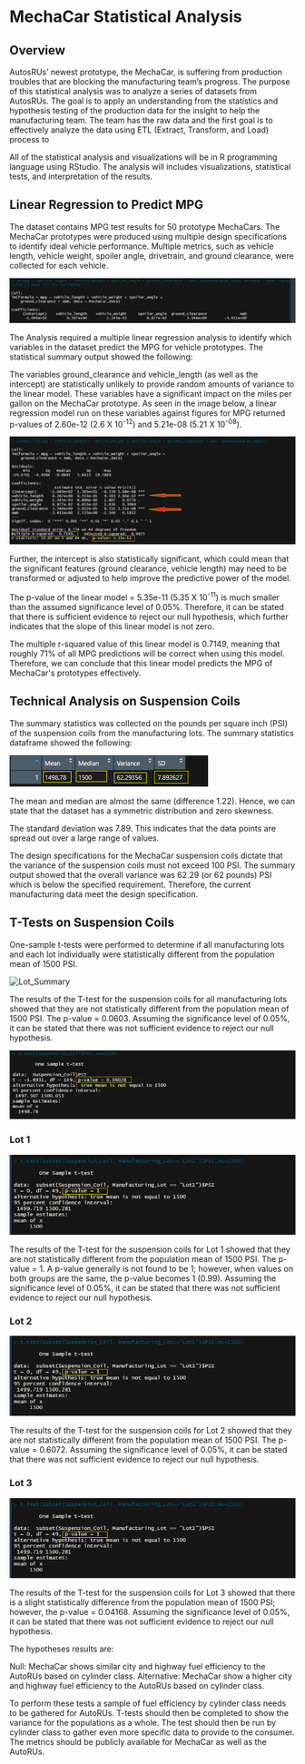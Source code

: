 # MechaCar Statistical Analysis

## Overview

AutosRUs’ newest prototype, the MechaCar, is suffering from production troubles that are blocking the manufacturing team’s progress.
The purpose of this statistical analysis was to analyze a series of datasets from AutosRUs. The goal is to apply an understanding from the statistics and hypothesis testing of the production data for the insight to help the manufacturing team. The team has the raw data and the first goal is to effectively analyze the data using ETL (Extract, Transform, and Load) process to 

All of the statistical analysis and visualizations will be in R programming language using RStudio. The analysis will includes visualizations, statistical tests, and interpretation of the results.

## Linear Regression to Predict MPG

The dataset contains MPG test results for 50 prototype MechaCars. The MechaCar prototypes were produced using multiple design specifications to identify ideal vehicle performance. Multiple metrics, such as vehicle length, vehicle weight, spoiler angle, drivetrain, and ground clearance, were collected for each vehicle. 

![LM](Resources/LM.PNG)

The Analysis required a multiple linear regression analysis to identify which variables in the dataset predict the MPG for vehicle prototypes. The statistical summary output showed the following:

The variables ground_clearance and vehicle_length (as well as the intercept) are statistically unlikely to provide random amounts of variance to the linear model. These variables have a significant impact on the miles per gallon on the MechaCar prototype. As seen in the image below, a linear regression model run on these variables against figures for MPG returned p-values of 2.60e-12 (2.6 X 10<sup>-12</sup>) and 5.21e-08 (5.21 X 10<sup>-08</sup>).

![LM_Summary](Resources/LM_Summary.PNG)

Further, the intercept is also statistically significant, which could mean that the significant features (ground clearance, vehicle length) may need to be transformed or adjusted to help improve the predictive power of the model.

The p-value of the linear model = 5.35e-11 (5.35 X 10<sup>-11</sup>)  is much smaller than the assumed significance level of 0.05%. Therefore, it can be stated that there is sufficient evidence to reject our null hypothesis, which further indicates that the slope of this linear model is not zero.

The multiple r-squared value of this linear model is 0.7149, meaning that roughly 71% of all MPG predictions will be correct when using this model. Therefore, we can conclude that this linear model predicts the MPG of MechaCar's prototypes effectively.

## Technical Analysis on Suspension Coils

The summary statistics was collected on the pounds per square inch (PSI) of the suspension coils from the manufacturing lots. The summary statistics dataframe showed the following:

![Total_Summary](Resources/Total_Summary.PNG)

The mean and median are almost the same (difference 1.22). Hence, we can state that the dataset has a symmetric distribution and zero skewness.

The standard deviation was 7.89. This indicates that the data points are spread out over a large range of values.

The design specifications for the MechaCar suspension coils dictate that the variance of the suspension coils must not exceed 100 PSI. The summary output showed that the overall variance was 62.29 (or 62 pounds) PSI which is below the specified requirement. Therefore, the current manufacturing data meet the design specification. 


## T-Tests on Suspension Coils

One-sample t-tests were performed to determine if all manufacturing lots and each lot individually were statistically different from the population mean of 1500 PSI.

![Lot_Summary](Resporces/Lot_Summary.PNG)

The results of the T-test for the suspension coils for all manufacturing lots showed that they are not statistically different from the population mean of 1500 PSI. 
The p-value = 0.0603.  Assuming the significance level of 0.05%, it can be stated that there was not sufficient evidence to reject our null hypothesis.

![T_Test](Resources/T_Test.PNG)

### Lot 1

![Lot_1](Resources/Lot_1.PNG)

The results of the T-test for the suspension coils for Lot 1 showed that they are not statistically different from the population mean of 1500 PSI. The p-value = 1. A p-value generally is not found to be 1; however, when values on both groups are the same, the p-value becomes 1 (0.99). Assuming the significance level of 0.05%, it can be stated that there was not sufficient evidence to reject our null hypothesis.

### Lot 2

![Lot_1](Resources/Lot_1.PNG)

The results of the T-test for the suspension coils for Lot 2 showed that they are not statistically different from the population mean of 1500 PSI. The p-value = 0.6072. Assuming the significance level of 0.05%, it can be stated that there was not sufficient evidence to reject our null hypothesis.

### Lot 3

![Lot_1](Resources/Lot_1.PNG)

The results of the T-test for the suspension coils for Lot 3 showed that there is a slight statistically difference from the population mean of 1500 PSI; however, the p-value = 0.04168. Assuming the significance level of 0.05%, it can be stated that there was not sufficient evidence to reject our null hypothesis.

The hypotheses results are:

Null: MechaCar shows similar city and highway fuel efficiency to the AutoRUs based on cylinder class.
Alternative: MechaCar show a higher city and highway fuel efficiency to the AutoRUs based on cylinder class.

To perform these tests a sample of fuel efficiency by cylinder class needs to be gathered for AutoRUs. T-tests should then be completed to show the variance for the populations as a whole. The test should then be run by cylinder class to gather even more specific data to provide to the consumer. The metrics should be publicly available for MechaCar as well as the AutoRUs.